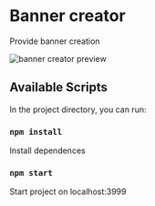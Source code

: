 # Banner creator

Provide banner creation

![banner creator preview](https://i.ibb.co/YZwWDJW/banner-Creator.png)

## Available Scripts

In the project directory, you can run:

### `npm install`

Install dependences

### `npm start`

Start project on localhost:3999
